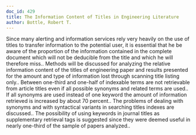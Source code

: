 ```yaml
---
doc_id: 429
title: The Information Content of Titles in Engineering Literature
author: Bottle, Robert T.
---
```


Since many alerting and information services rely very heavily on the use
of titles to transfer information to the potential user, it is essential that 
he be aware of the proportion of the information contained in the complete
document which will not be deducible from the title and which he will therefore
miss.. Methods will be discussed for analyzing the relative information content
of the titles of engineering paper and results presented for the amount and 
type of information lost through scanning title listing only..
   Between one-third and one-half of indexable terms are not retrievable from
article titles even if all possible synonyms and  related terms are used.. If
all synonyms are used instead of one keyword the amount of information 
retrieved is increased by about 70 percent.. The problems of dealing with
synonyms and with syntactical variants in searching titles indexes are 
discussed.. The possibility of using keywords in journal titles as 
supplementary retrieval tags is suggested since they were deemed useful in
nearly one-third of the sample of papers analyzed..